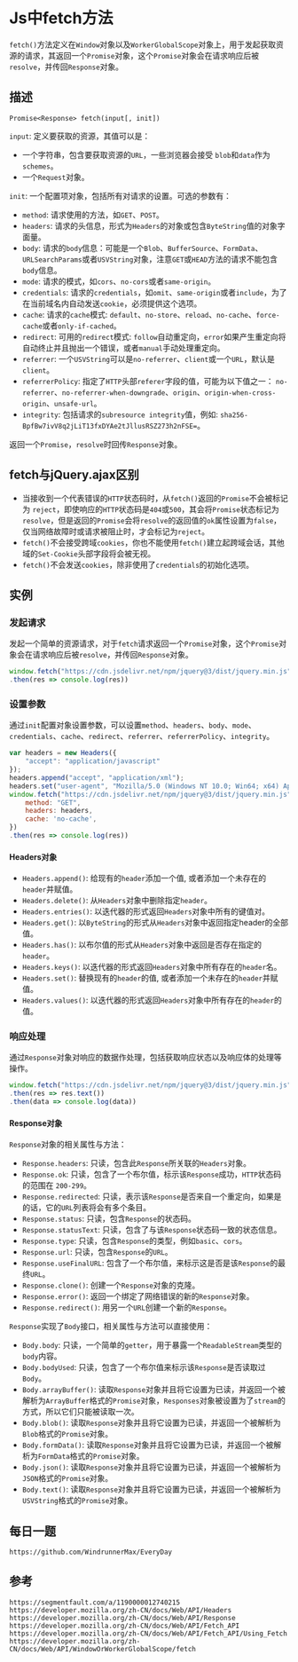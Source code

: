 # Js中fetch方法
`fetch()`方法定义在`Window`对象以及`WorkerGlobalScope`对象上，用于发起获取资源的请求，其返回一个`Promise`对象，这个`Promise`对象会在请求响应后被`resolve`，并传回`Response`对象。

## 描述
`Promise<Response> fetch(input[, init])`  

`input`: 定义要获取的资源，其值可以是：
* 一个字符串，包含要获取资源的`URL`，一些浏览器会接受 `blob`和`data`作为`schemes`。
* 一个`Request`对象。  

`init`: 一个配置项对象，包括所有对请求的设置。可选的参数有：
* `method`: 请求使用的方法，如`GET`、`POST`。
* `headers`: 请求的头信息，形式为`Headers`的对象或包含`ByteString`值的对象字面量。
* `body`: 请求的`body`信息：可能是一个`Blob`、`BufferSource`、`FormData`、`URLSearchParams`或者`USVString`对象，注意`GET`或`HEAD`方法的请求不能包含`body`信息。
* `mode`: 请求的模式，如`cors`、`no-cors`或者`same-origin`。
* `credentials`: 请求的`credentials`，如`omit`、`same-origin`或者`include`，为了在当前域名内自动发送`cookie`，必须提供这个选项。
* `cache`: 请求的`cache`模式: `default`、`no-store`、`reload`、`no-cache`、`force-cache`或者`only-if-cached`。
* `redirect`: 可用的`redirect`模式: `follow`自动重定向，`error`如果产生重定向将自动终止并且抛出一个错误，或者`manual`手动处理重定向。
* `referrer`: 一个`USVString`可以是`no-referrer`、`client`或一个`URL`，默认是 `client`。
* `referrerPolicy`: 指定了`HTTP`头部`referer`字段的值，可能为以下值之一： `no-referrer`、`no-referrer-when-downgrade`、`origin`、`origin-when-cross-origin`、`unsafe-url`。
* `integrity`: 包括请求的`subresource integrity`值，例如: `sha256-BpfBw7ivV8q2jLiT13fxDYAe2tJllusRSZ273h2nFSE=`。

返回一个`Promise`，`resolve`时回传`Response`对象。

## fetch与jQuery.ajax区别
* 当接收到一个代表错误的`HTTP`状态码时，从`fetch()`返回的`Promise`不会被标记为 `reject`，即使响应的`HTTP`状态码是`404`或`500`，其会将`Promise`状态标记为 `resolve`，但是返回的`Promise`会将`resolve`的返回值的`ok`属性设置为`false`，仅当网络故障时或请求被阻止时，才会标记为`reject`。
* `fetch()`不会接受跨域`cookies`，你也不能使用`fetch()`建立起跨域会话，其他域的`Set-Cookie`头部字段将会被无视。
* `fetch()`不会发送`cookies`，除非使用了`credentials`的初始化选项。

## 实例

### 发起请求
发起一个简单的资源请求，对于`fetch`请求返回一个`Promise`对象，这个`Promise`对象会在请求响应后被`resolve`，并传回`Response`对象。

```javascript
window.fetch("https://cdn.jsdelivr.net/npm/jquery@3/dist/jquery.min.js")
.then(res => console.log(res))
```
### 设置参数

通过`init`配置对象设置参数，可以设置`method`、`headers`、`body`、`mode`、`credentials`、`cache`、`redirect`、`referrer`、`referrerPolicy`、`integrity`。

```javascript
var headers = new Headers({
    "accept": "application/javascript" 
});
headers.append("accept", "application/xml");
headers.set("user-agent", "Mozilla/5.0 (Windows NT 10.0; Win64; x64) AppleWebKit/537.36 (KHTML, like Gecko) Chrome/81.0.4044.92 Safari/537.36");
window.fetch("https://cdn.jsdelivr.net/npm/jquery@3/dist/jquery.min.js", {
    method: "GET",
    headers: headers,
    cache: 'no-cache',
})
.then(res => console.log(res))
```

#### Headers对象
* `Headers.append()`: 给现有的`header`添加一个值, 或者添加一个未存在的`header`并赋值。
* `Headers.delete()`: 从`Headers`对象中删除指定`header`。
* `Headers.entries()`: 以迭代器的形式返回`Headers`对象中所有的键值对。
* `Headers.get()`: 以`ByteString`的形式从`Headers`对象中返回指定header的全部值。
* `Headers.has()`: 以布尔值的形式从`Headers`对象中返回是否存在指定的`header`。
* `Headers.keys()`: 以迭代器的形式返回`Headers`对象中所有存在的`header`名。
* `Headers.set()`: 替换现有的`header`的值, 或者添加一个未存在的`header`并赋值。
* `Headers.values()`: 以迭代器的形式返回`Headers`对象中所有存在的`header`的值。


### 响应处理

通过`Response`对象对响应的数据作处理，包括获取响应状态以及响应体的处理等操作。

```javascript
window.fetch("https://cdn.jsdelivr.net/npm/jquery@3/dist/jquery.min.js")
.then(res => res.text())
.then(data => console.log(data))
```

#### Response对象
`Response`对象的相关属性与方法：
* `Response.headers`: 只读，包含此`Response`所关联的`Headers`对象。
* `Response.ok`: 只读，包含了一个布尔值，标示该`Response`成功，`HTTP`状态码的范围在 `200-299`。
* `Response.redirected`: 只读，表示该`Response`是否来自一个重定向，如果是的话，它的`URL`列表将会有多个条目。
* `Response.status`: 只读，包含`Response`的状态码。
* `Response.statusText`: 只读，包含了与该`Response`状态码一致的状态信息。
* `Response.type`: 只读，包含`Response`的类型，例如`basic`、`cors`。
* `Response.url`: 只读，包含`Response`的`URL`。
* `Response.useFinalURL`: 包含了一个布尔值，来标示这是否是该`Response`的最终`URL`。
* `Response.clone()`: 创建一个`Response`对象的克隆。
* `Response.error()`: 返回一个绑定了网络错误的新的`Response`对象。
* `Response.redirect()`: 用另一个`URL`创建一个新的`Response`。

`Response`实现了`Body`接口，相关属性与方法可以直接使用：
* `Body.body`: 只读，一个简单的`getter`，用于暴露一个`ReadableStream`类型的`body`内容。
* `Body.bodyUsed`: 只读，包含了一个布尔值来标示该`Response`是否读取过`Body`。
* `Body.arrayBuffer()`: 读取`Response`对象并且将它设置为已读，并返回一个被解析为`ArrayBuffer`格式的`Promise`对象，`Responses`对象被设置为了`stream`的方式，所以它们只能被读取一次。
* `Body.blob()`: 
读取`Response`对象并且将它设置为已读，并返回一个被解析为`Blob`格式的`Promise`对象。
* `Body.formData()`: 
读取`Response`对象并且将它设置为已读，并返回一个被解析为`FormData`格式的`Promise`对象。
* `Body.json()`: 
读取`Response`对象并且将它设置为已读，并返回一个被解析为`JSON`格式的`Promise`对象。
* `Body.text()`: 
读取`Response`对象并且将它设置为已读，并返回一个被解析为`USVString`格式的`Promise`对象。



## 每日一题

```
https://github.com/WindrunnerMax/EveryDay
```

## 参考

```
https://segmentfault.com/a/1190000012740215
https://developer.mozilla.org/zh-CN/docs/Web/API/Headers
https://developer.mozilla.org/zh-CN/docs/Web/API/Response
https://developer.mozilla.org/zh-CN/docs/Web/API/Fetch_API
https://developer.mozilla.org/zh-CN/docs/Web/API/Fetch_API/Using_Fetch
https://developer.mozilla.org/zh-CN/docs/Web/API/WindowOrWorkerGlobalScope/fetch
```
